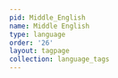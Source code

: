 ```yaml
---
pid: Middle_English
name: Middle English
type: language
order: '26'
layout: tagpage
collection: language_tags
---
```

